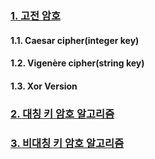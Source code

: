 ### [1. 고전 암호](https://github.com/nthyun00/Cryption/wiki/1.-%EA%B3%A0%EC%A0%84-%EC%95%94%ED%98%B8)

#### 1.1. Caesar cipher(integer key)

#### 1.2. Vigenère cipher(string key)

#### 1.3. Xor Version

### [2. 대칭 키 암호 알고리즘](https://github.com/nthyun00/Cryption/wiki/2.-%EB%8C%80%EC%B9%AD-%ED%82%A4-%EC%95%94%ED%98%B8-%EC%95%8C%EA%B3%A0%EB%A6%AC%EC%A6%98)

### [3. 비대칭 키 암호 알고리즘](https://github.com/nthyun00/Cryption/wiki/3.-%EB%B9%84%EB%8C%80%EC%B9%AD-%ED%82%A4-%EC%95%94%ED%98%B8-%EC%95%8C%EA%B3%A0%EB%A6%AC%EC%A6%98)